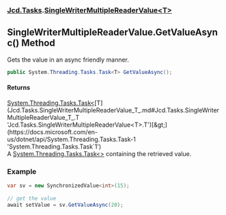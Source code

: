 ### [Jcd.Tasks](Jcd.Tasks.md 'Jcd.Tasks').[SingleWriterMultipleReaderValue&lt;T&gt;](Jcd.Tasks.SingleWriterMultipleReaderValue_T_.md 'Jcd.Tasks.SingleWriterMultipleReaderValue<T>')

## SingleWriterMultipleReaderValue<T>.GetValueAsync() Method

Gets the value in an async friendly manner.

```csharp
public System.Threading.Tasks.Task<T> GetValueAsync();
```

#### Returns
[System.Threading.Tasks.Task&lt;](https://docs.microsoft.com/en-us/dotnet/api/System.Threading.Tasks.Task-1 'System.Threading.Tasks.Task`1')[T](Jcd.Tasks.SingleWriterMultipleReaderValue_T_.md#Jcd.Tasks.SingleWriterMultipleReaderValue_T_.T 'Jcd.Tasks.SingleWriterMultipleReaderValue<T>.T')[&gt;](https://docs.microsoft.com/en-us/dotnet/api/System.Threading.Tasks.Task-1 'System.Threading.Tasks.Task`1')  
A [System.Threading.Tasks.Task&lt;&gt;](https://docs.microsoft.com/en-us/dotnet/api/System.Threading.Tasks.Task-1 'System.Threading.Tasks.Task`1') containing the retrieved value.

### Example
  
```csharp  
var sv = new SynchronizedValue<int>(15);  
  
// get the value  
await setValue = sv.GetValueAsync(20);  
```